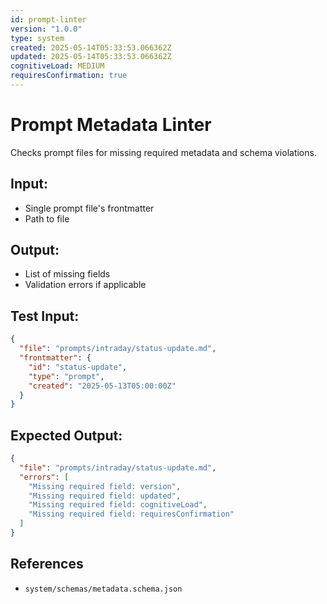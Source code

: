 ```yaml
---
id: prompt-linter
version: "1.0.0"
type: system
created: 2025-05-14T05:33:53.066362Z
updated: 2025-05-14T05:33:53.066362Z
cognitiveLoad: MEDIUM
requiresConfirmation: true
---
```


# Prompt Metadata Linter

Checks prompt files for missing required metadata and schema violations.

## Input:
- Single prompt file's frontmatter
- Path to file

## Output:
- List of missing fields
- Validation errors if applicable

## Test Input:
```json
{
  "file": "prompts/intraday/status-update.md",
  "frontmatter": {
    "id": "status-update",
    "type": "prompt",
    "created": "2025-05-13T05:00:00Z"
  }
}
```

## Expected Output:
```json
{
  "file": "prompts/intraday/status-update.md",
  "errors": [
    "Missing required field: version",
    "Missing required field: updated",
    "Missing required field: cognitiveLoad",
    "Missing required field: requiresConfirmation"
  ]
}
```

## References
- `system/schemas/metadata.schema.json`
